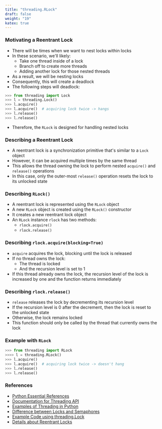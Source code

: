 ```yaml
---
title: "threading.RLock"
draft: false
weight: "19"
katex: true
---
```


### Motivating a Reentrant Lock

- There will be times when we want to nest locks within locks
- In these scenario, we'll likely:
	- Take one thread inside of a lock
	- Branch off to create more threads
	- Adding another lock for those nested threads
- As a result, we will be nesting locks
- Consequently, this will create a deadlock
- The following steps will deadlock:

```python
>>> from threading import Lock
>>> l = threading.Lock()
>>> l.acquire()
>>> l.acquire()  # acquiring lock twice -> hangs
>>> l.release()
>>> l.release()
```

- Therefore, the `RLock` is designed for handling nested locks

### Describing a Reentrant Lock
- A reentrant lock is a synchronization primitive that's similar to a `Lock` object
- However, it can be acquired multiple times by the same thread
- This allows the thread owning the lock to perform nested `acquire()` and `release()` operations
- In this case, only the outer-most `release()` operation resets the lock to its unlocked state

### Describing `RLock()`
- A reentrant lock is represented using the `RLock` object
- A new `RLock` object is created using the `RLock()` constructor
- It creates a new reentrant lock object
- An `RLock` instance `rlock` has two methods:
	- `rlock.acquire()`
	- `rlock.release()`

### Describing `rlock.acquire(blocking=True)`
- `acquire` acquires the lock, blocking until the lock is released
- If no thread owns the lock:
	- The thread is locked
	- And the recursion level is set to $1$
- If this thread already owns the lock, the recursion level of the lock is increased by one and the function returns immediately

### Describing `rlock.release()`
- `release` releases the lock by decrementing its recursion level
- If the recursion level is $0$ after the decrement, then the lock is reset to the unlocked state
- Otherwise, the lock remains locked
- This function should only be called by the thread that currently owns the lock

### Example with `RLock`
```python
>>> from threading import RLock
>>>> l = threading.RLock()
>>> l.acquire()
>>> l.acquire()  # acquiring lock twice -> doesn't hang
>>> l.release()
>>> l.release()
```

### References
- [Python Essential References](http://index-of.co.uk/Python/Python%20Essential%20Reference,%20Fourth%20Edition.pdf)
- [Documentation for Threading API](https://docs.python.org/3/library/threading.html)
- [Examples of Threading in Python](https://realpython.com/intro-to-python-threading/)
- [Difference between Locks and Semaphores](https://stackoverflow.com/a/2332868/12777044)
- [Example Code using threading.Lock](https://stackoverflow.com/a/10525433/12777044)
- [Details about Reentrant Locks](https://stackoverflow.com/a/5035166/12777044)
